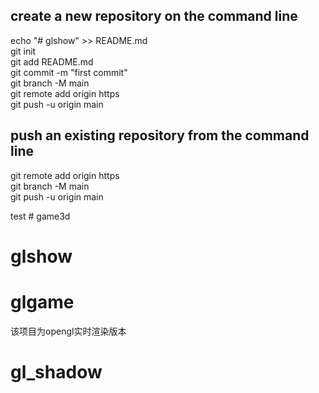 ## create a new repository on the command line
echo "# glshow" >> README.md  
git init  
git add README.md  
git commit -m "first commit"  
git branch -M main  
git remote add origin https  
git push -u origin main  

## push an existing repository from the command line
git remote add origin https  
git branch -M main  
git push -u origin main  

test  # game3d
# glshow
# glgame

该项目为opengl实时渲染版本
# gl_shadow
